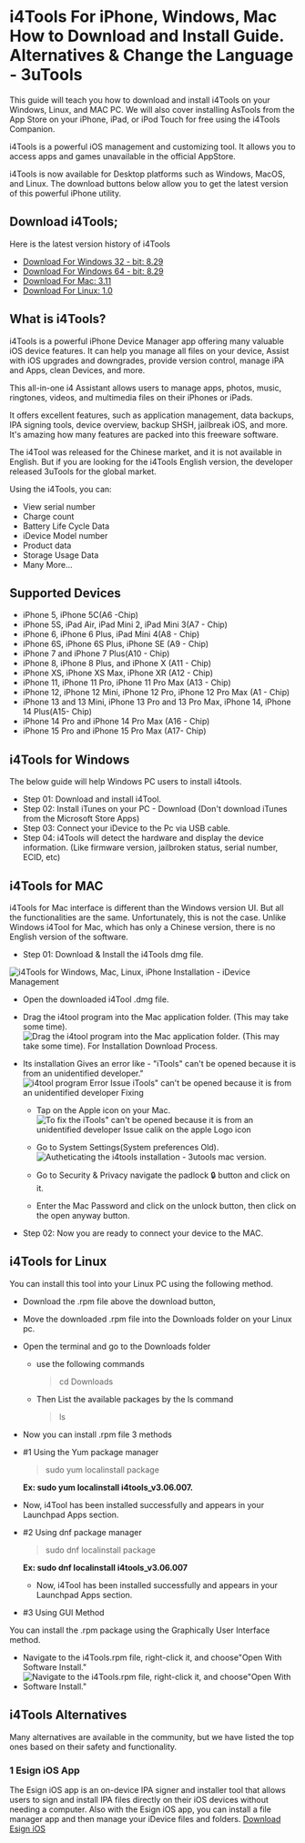 # i4Tools For iPhone, Windows, Mac How to Download and Install Guide. Alternatives & Change the Language - 3uTools

This guide will teach you how to download and install i4Tools on your Windows, Linux, and MAC PC. We will also cover installing AsTools from the App Store on your iPhone, iPad, or iPod Touch for free using the i4Tools Companion.


i4Tools is a powerful iOS management and customizing tool. It allows you to access apps and games unavailable in the official AppStore. 

i4Tools is now available for Desktop platforms such as Windows, MacOS, and Linux. The download buttons below allow you to get the latest version of this powerful iPhone utility. 

## Download i4Tools;
Here is the latest version history of i4Tools 

- [Download For Windows 32 - bit: 8.29](https://url.i4.cn/R7BzEfaa)
- [Download For Windows 64 - bit: 8.29](https://url.i4.cn/2MvQruaa)
- [Download For Mac: 3.11](https://d-updater.i4.cn/i4mac/20240924/0/i4Tools_v3.09.002.dmg)
- [Download For  Linux: 1.0](https://d-updater.i4.cn/i4linux/deb/i4tools_v3.06.007.rpm)

## What is i4Tools?

i4Tools is a powerful iPhone Device Manager app offering many valuable iOS device features. It can help you manage all files on your device, Assist with iOS upgrades and downgrades, provide version control, manage iPA and Apps, clean Devices, and more.

This all-in-one i4 Assistant allows users to manage apps, photos, music, ringtones, videos, and multimedia files on their iPhones or iPads. 

It offers excellent features, such as application management, data backups, IPA signing tools, device overview, backup SHSH, jailbreak iOS, and more. It's amazing how many features are packed into this freeware software.

The i4Tool was released for the Chinese market, and it is not available in English. But if you are looking for the i4Tools English version, the developer released 3uTools for the global market.

Using the i4Tools, you can:
- View serial number
- Charge count
- Battery Life Cycle Data
- iDevice Model number
- Product data
- Storage Usage Data
- Many More...


## Supported Devices

- iPhone 5, iPhone 5C(A6	-Chip)
- iPhone 5S, iPad Air, iPad Mini 2, iPad Mini 3(A7	- Chip)
- iPhone 6, iPhone 6 Plus, iPad Mini 4(A8 - Chip)
- iPhone 6S, iPhone 6S Plus, iPhone SE (A9 - Chip)
- iPhone 7 and iPhone 7 Plus(A10 - Chip)
- iPhone 8, iPhone 8 Plus, and iPhone X (A11 - Chip)
- iPhone XS, iPhone XS Max, iPhone XR (A12	 - Chip)
- iPhone 11, iPhone 11 Pro, iPhone 11 Pro Max (A13 - Chip)
- iPhone 12, iPhone 12 Mini, iPhone 12 Pro, iPhone 12 Pro Max (A1 - Chip)
- iPhone 13 and 13 Mini, iPhone 13 Pro and 13 Pro Max, iPhone 14, iPhone 14 Plus(A15- Chip)
- iPhone 14 Pro and iPhone 14 Pro Max (A16 - Chip)
- iPhone 15 Pro and iPhone 15 Pro Max (A17- Chip)

## i4Tools for Windows
The below guide will help Windows PC users to install i4tools.

- Step 01: Download and install i4Tool.
- Step 02: Install iTunes on your PC - Download 
  (Don't download iTunes from the Microsoft Store Apps)
- Step 03: Connect your iDevice to the Pc via USB cable.
- Step 04: i4Tools will detect the hardware and display the device information. (Like firmware version, jailbroken status, serial number, ECID, etc)

## i4Tools for MAC

i4Tools for Mac interface is different than the Windows version UI. But all the functionalities are the same. Unfortunately, this is not the case. Unlike Windows i4Tool for Mac, which has only a Chinese version, there is no English version of the software. 

- Step 01: Download & Install the i4Tools dmg file.

![i4Tools for Windows, Mac, Linux, iPhone Installation - iDevice Management ](https://github.com/user-attachments/assets/2af76104-cfc6-4425-92b1-0f3c206cc17c)

  - Open the downloaded i4Tool .dmg file.
  - Drag the i4tool program into the Mac application folder. (This may take some time).
  ![Drag the i4tool program into the Mac application folder. (This may take some time). For Installation Download Process.](https://github.com/user-attachments/assets/56c23d68-7c6f-44da-9d2a-32d6181322b5)

  - Its installation Gives an error like - "iTools" can't be opened because it is from an unidentified developer."
  ![i4tool program Error Issue iTools" can't be opened because it is from an unidentified developer Fixing](https://github.com/user-attachments/assets/a87797c5-4718-4002-92f8-e0db5c59c0e8)  
    -   Tap on the Apple icon on your Mac.
   ![To fix the iTools" can't be opened because it is from an unidentified developer Issue calik on the apple Logo icon](https://github.com/user-attachments/assets/d8ee9c42-9ce4-41e0-9402-4a10b6ad3eea)

    -   Go to System Settings(System preferences Old).
   ![ Autheticating the i4tools installation - 3utools mac version.](https://github.com/user-attachments/assets/66485681-858f-4fa4-97ed-3d4dcb8ec0d3)

    
    -   Go to Security & Privacy navigate the padlock 🔒 button and click on it.
    -   Enter the Mac Password and  click on the unlock button, then click on the open anyway button.

- Step 02: Now you are ready to connect your device to the MAC.

## i4Tools for Linux
You can install this tool into your Linux PC using the following method.


- Download the .rpm file above the download button,
- Move the downloaded .rpm file into the Downloads folder on your Linux pc.
- Open the terminal and go to the Downloads folder
  - use the following commands 
    > cd Downloads
  - Then List the available packages by the ls command

    > ls

- Now you can install .rpm file 3 methods 

 - #1 Using the Yum package manager
   
   > sudo yum localinstall package
   
   **Ex: sudo yum localinstall  i4tools_v3.06.007.**
   
  -  Now, i4Tool has been installed successfully and appears in your Launchpad Apps section.
      
- #2 Using dnf package manager

  > sudo dnf localinstall package
  
  **Ex: sudo dnf localinstall i4tools_v3.06.007**
  
  - Now, i4Tool has been installed successfully and appears in your Launchpad Apps section.
 
    
- #3 Using GUI Method

You can install the .rpm package using the Graphically User Interface method. 

  - Navigate to the i4Tools.rpm file, right-click it, and choose"Open With Software Install."
  - ![Navigate to the i4Tools.rpm file, right-click it, and choose"Open With Software Install."](https://github.com/user-attachments/assets/d2bd67e0-748d-42ca-ae34-b2e198c6fa97)


## i4Tools Alternatives

Many alternatives are available in the community, but we have listed the top ones based on their safety and functionality.

### 1 Esign iOS App

The Esign iOS app is an on-device IPA signer and installer tool that allows users to sign and install IPA files directly on their iOS devices without needing a computer. Also with the Esign iOS app, you can install a file manager app and then manage your iDevice files and folders.
[Download Esign iOS](https://zeejb.com/esign-app/)



